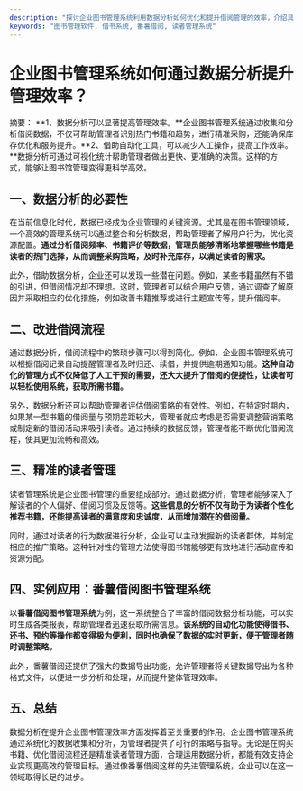 ```yaml
---
description: "探讨企业图书管理系统利用数据分析如何优化和提升借阅管理的效率，介绍具体策略与应用。"
keywords: "图书管理软件, 借书系统, 番薯借阅, 读者管理系统"
---
```

# 企业图书管理系统如何通过数据分析提升管理效率？

摘要： 
**1、数据分析可以显著提高管理效率。**企业图书管理系统通过收集和分析借阅数据，不仅可帮助管理者识别热门书籍和趋势，进行精准采购，还能确保库存优化和服务提升。**2、借助自动化工具，可以减少人工操作，提高工作效率。**数据分析可通过可视化统计帮助管理者做出更快、更准确的决策。这样的方式，能够让图书馆管理变得更科学高效。

## 一、数据分析的必要性

在当前信息化时代，数据已经成为企业管理的关键资源。尤其是在图书管理领域，一个高效的管理系统可以通过整合和分析数据，帮助管理者了解用户行为，优化资源配置。**通过分析借阅频率、书籍评价等数据，管理员能够清晰地掌握哪些书籍是读者的热门选择，从而调整采购策略，及时补充库存，以满足读者的需求。**

此外，借助数据分析，企业还可以发现一些潜在问题。例如，某些书籍虽然有不错的引进，但借阅情况却不理想。这时，管理者可以结合用户反馈，通过调查了解原因并采取相应的优化措施，例如改善书籍推荐或进行主题宣传等，提升借阅率。

## 二、改进借阅流程

通过数据分析，借阅流程中的繁琐步骤可以得到简化。例如，企业图书管理系统可以根据借阅记录自动提醒管理者及时归还、续借，并提供逾期通知功能。**这种自动化的管理方式不仅降低了人工干预的需要，还大大提升了借阅的便捷性，让读者可以轻松使用系统，获取所需书籍。**

另外，数据分析还可以帮助管理者评估借阅策略的有效性。例如，在特定时期内，如果某一型书籍的借阅量与预期差距较大，管理者就应考虑是否需要调整营销策略或制定新的借阅活动来吸引读者。通过持续的数据反馈，管理者能不断优化借阅流程，使其更加流畅和高效。

## 三、精准的读者管理

读者管理系统是企业图书管理的重要组成部分。通过数据分析，管理者能够深入了解读者的个人偏好、借阅习惯及反馈等。**这些信息的分析不仅有助于为读者个性化推荐书籍，还能提高读者的满意度和忠诚度，从而增加潜在的借阅量。**

同时，通过对读者的行为数据进行分析，企业可以主动发掘新的读者群体，并制定相应的推广策略。这种针对性的管理方法使得图书馆能够更有效地进行活动宣传和资源分配。

## 四、实例应用：番薯借阅图书管理系统

以**番薯借阅图书管理系统**为例，这一系统整合了丰富的借阅数据分析功能，可以实时生成各类报表，帮助管理者迅速获取所需信息。**该系统的自动化功能使得借书、还书、预约等操作都变得极为便利，同时也确保了数据的实时更新，便于管理者随时调整策略。**

此外，番薯借阅还提供了强大的数据导出功能，允许管理者将关键数据导出为各种格式文件，以便进一步分析和处理，从而提升整体管理效率。

## 五、总结

数据分析在提升企业图书管理效率方面发挥着至关重要的作用。企业图书管理系统通过系统化的数据收集和分析，为管理者提供了可行的策略与指导。无论是在购买书籍、优化借阅流程还是精准读者管理方面，合理运用数据分析，都能有效支持企业实现更高效的管理目标。通过像番薯借阅这样的先进管理系统，企业可以在这一领域取得长足的进步。
